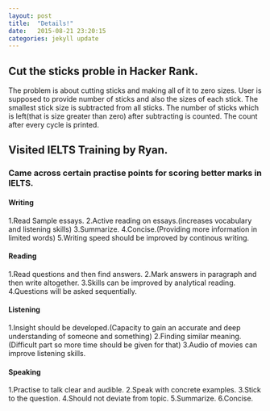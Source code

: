 ```yaml
---
layout: post
title:  "Details!"
date:   2015-08-21 23:20:15
categories: jekyll update
---
```


 
 
 <h2>Cut the sticks proble in Hacker Rank.</h2>
 <p> 
 The problem is about cutting sticks and making all of it to zero sizes.
 User is supposed to provide number of sticks and also the sizes of each stick.
 The smallest stick size is subtracted from all sticks.
 The number of sticks which is left(that is size greater than zero) after subtracting is counted.
 The count after every cycle is printed.
 </p>
  
  <h2>Visited IELTS Training by Ryan.</h2>
  
  <h3>Came across certain practise points for scoring better marks in IELTS.</h3>
  <h4>Writing</h4>
  <p>
  1.Read Sample essays.
  2.Active reading on essays.(increases vocabulary and listening skills)
  3.Summarize.
  4.Concise.(Providing more information in limited words)
  5.Writing speed should be improved by continous writing.
  </p>
  <h4>Reading</h4>
  <p>
  1.Read questions and then find answers.
  2.Mark answers in paragraph and then write altogether.
  3.Skills can be improved by analytical reading.
  4.Questions will be asked sequentially.
  </p>
  <h4>Listening</h4>
  <p>
  1.Insight should be developed.(Capacity to gain an accurate and deep understanding of someone and something)
  2.Finding similar meaning.(Difficult part so more time should be given for that)
  3.Audio of movies can improve listening skills.
  </p>
  <h4>Speaking</h4>
  <p>
  1.Practise to talk clear and audible.
  2.Speak with concrete examples.
  3.Stick to the question.
  4.Should not deviate from topic.
  5.Summarize.
  6.Concise.
  </p4>
  
 
 
 
 [jekyll]:      http://jekyllrb.com
[jekyll-gh]:   https://github.com/jekyll/jekyll
[jekyll-help]: https://github.com/jekyll/jekyll-help

